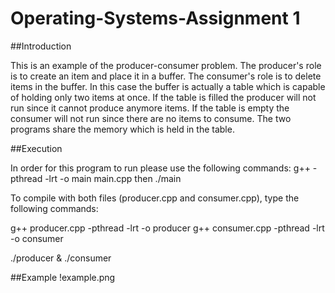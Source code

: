 # Operating-Systems-Assignment 1

##Introduction

This is an example of the producer-consumer problem. The producer's role is to create an item and place it in a buffer. The consumer's role is to delete items in the buffer. In this case the buffer is actually a table which is capable of holding only two items at once. If the table is filled the producer will not run since it cannot produce anymore items. If the table is empty the consumer will not run since there are no items to consume. The two programs share the memory which is held in the table.

##Execution

In order for this program to run please use the following commands:
g++ -pthread -lrt -o main main.cpp 
then
./main

To compile with both files (producer.cpp and consumer.cpp), type the following commands:

g++ producer.cpp -pthread -lrt -o producer g++ consumer.cpp -pthread -lrt -o consumer

./producer & ./consumer

##Example
!example.png